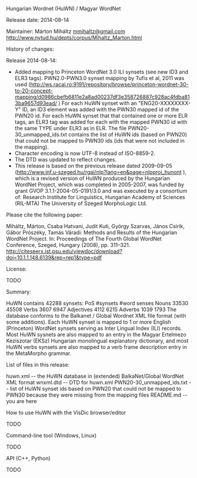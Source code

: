 Hungarian Wordnet (HuWN) / Magyar WordNet

Release date: 2014-08-14

Maintainer: 
Márton Miháltz <mmihaltz@gmail.com>
http://www.nytud.hu/depts/corpus/Mihaltz_Marton.html

History of changes:

Release 2014-08-14:
- Added mapping to Princeton WordNet 3.0 ILI synsets (see new ID3 and ELR3 tags).
  PWN2.0-PWN3.0 synset mapping by Tufis et al, 2011 was used
  (http://ws.racai.ro:9191/repository/browse/princeton-wordnet-30-to-20-concept-mapping/d0986cbefb6811e2a8ad00237df3e358726887c928ac4fdba813ba9657d93ead/ )
  For each HuWN synset with an "ENG20-XXXXXXXX-Y" ID, an ID3 element was added with the PWN30 mapped id of the PWN20 id.
  For each HuWN synset that that contained one or more ELR tags, an ELR3 tag was added for each with the mapped PWN30 id with the same TYPE under ELR3 as in ELR.
  The file PWN20-30_unmapped_ids.txt contains the list of HuWN ids (based on PWN20) that could not be mapped to PWN30 ids (ids that were not included in the mapping).
- Character encoding is now UTF-8 instead of ISO-8859-2.
- The DTD was updated to reflect changes.
- This release is based on the previous release dated 2009-09-05 (http://www.inf.u-szeged.hu/rgai/nlp?lang=en&page=nlpproj_hunont ),
  which is a revised version of HuWN produced by the Hungarian WordNet Project, which was completed in 2005-2007, was funded by grant GVOP 3.1.1-2004-05-0191/3.0 and was executed by a consortium of:
  Research Institute for Linguistics, Hungarian Academy of Sciences (RIL-MTA)
  The University of Szeged
  MorphoLogic Ltd.

Please cite the following paper:

Miháltz, Márton, Csaba Hatvani, Judit Kuti, György Szarvas, János Csirik, Gábor Prószéky, Tamás Váradi: Methods and Results of the Hungarian WordNet Project. In: Proceedings of The Fourth Global WordNet Conference, Szeged, Hungary (2008), pp. 311–321.
http://citeseerx.ist.psu.edu/viewdoc/download?doi=10.1.1.148.6139&rep=rep1&type=pdf

License:

TODO

Summary:

HuWN contains 42288 synsets:
PoS             #synsets        #word senses
Nouns              33530              45508
Verbs               3607               6947
Adjectives          4112               6215
Adverbs             1039               1793
The database conforms to the Balkanet / Global Wordnet XML file format (with some additions).
Each HuWN synset is mapped to 1 or more English (Princeton) WordNet synsets serving as Inter Lingual Index (ILI) records. 
Most HuWN sysnets are also mapped to an entry in the Magyar Ertelmezo Keziszotar (EKSz) Hungarian monolingual explanatory dictionary,
and most HuWN verbs synsets are also mapped to a verb frame description entry in the MetaMorpho grammar.

List of files in this release:

huwn.xml -- the HuWN database in (extended) BalkaNet/Global WordNet XML format
wnxml.dtd -- DTD for huwn.xml
PWN20-30_unmapped_ids.txt -- list of HuWN synset ids based on PWN20 that could not be mapped to PWN30 because they were missing from the mapping files
README.md -- you are here

How to use HuWN with the VisDic browser/editor

TODO

Command-line tool (Windows, Linux)

TODO

API (C++, Python)

TODO
